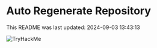 # Auto Regenerate Repository

This README was last updated: 2024-09-03 13:43:13

 ![TryHackMe](https://tryhackme.com/badge/533634)